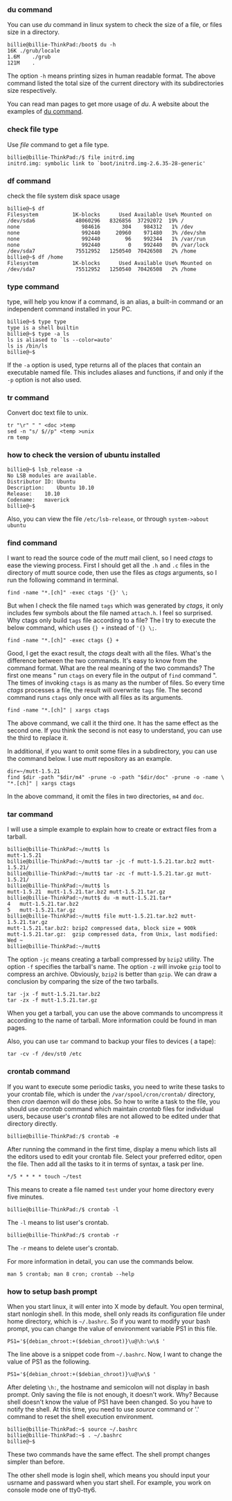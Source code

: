 ### du command 
You can use _du_ command in linux system to check the size of a file, or files 
size in a directory.    

    billie@billie-ThinkPad:/boot$ du -h
    16K ./grub/locale
    1.6M    ./grub
    121M    .

The option `-h` means printing sizes in human readable format. The above
command listed the total size of the current directory with its subdirectories 
size respectively. 

You can read man pages to get more usage of _du_. A website about the examples
of [du command][1].

[1]: http://www.labtestproject.com/linuxcmd/du_command.html

### check file type

Use _file_ command to get a file type. 

    billie@billie-ThinkPad:/$ file initrd.img
    initrd.img: symbolic link to `boot/initrd.img-2.6.35-28-generic'

### df command

check the file system disk space usage
    
    billie@~$ df
    Filesystem           1K-blocks      Used Available Use% Mounted on
    /dev/sda6             48060296   8326856  37292072  19% /
    none                    984616       304    984312   1% /dev
    none                    992440     20960    971480   3% /dev/shm
    none                    992440        96    992344   1% /var/run
    none                    992440         0    992440   0% /var/lock
    /dev/sda7             75512952   1250540  70426508   2% /home
    billie@~$ df /home
    Filesystem           1K-blocks      Used Available Use% Mounted on
    /dev/sda7             75512952   1250540  70426508   2% /home

### type command

type, will help you know if a command, is an alias, a built-in command or an
independent command installed in your PC.

    billie@~$ type type
    type is a shell builtin
    billie@~$ type -a ls
    ls is aliased to `ls --color=auto'
    ls is /bin/ls
    billie@~$

If the `-a` option is used, type returns all of the places that contain an
executable named file. This includes aliases and functions, if and only if the
`-p` option is not also used.
        
### tr command
    
Convert doc text file to unix.

    tr "\r" " " <doc >temp
    sed -n "s/ $//p" <temp >unix
    rm temp 
    
### how to check the version of ubuntu installed

    billie@~$ lsb_release -a
    No LSB modules are available.
    Distributor ID: Ubuntu
    Description:    Ubuntu 10.10
    Release:    10.10
    Codename:   maverick
    billie@~$ 

Also, you can view the file `/etc/lsb-release`, or through `system->about ubuntu`

### find command

I want to read the source code of the _mutt_ mail client, so I need _ctags_ to
ease the viewing process. First I should get all the `.h` and `.c` files in
the directory of mutt source code, then use the files as _ctags_ arguments, so 
I run the following command in terminal.

    find -name "*.[ch]" -exec ctags '{}' \;

But when I check the file named `tags` which was generated by _ctags_, it only
includes few symbols about the file named `attach.h`. I feel so surprised. Why
ctags only build `tags` file according to a file? The I try to execute the
below command, which uses `{} +` instead of `'{} \;`.

    find -name "*.[ch]" -exec ctags {} +

Good, I get the exact result, the _ctags_ dealt with all the files. What's the
difference between the two commands. It's easy to know from the command
format. What are the real meaning of the two commands? The first one means
" run `ctags` on every file in the output of `find` command ". The times of
invoking `ctags` is as many as the number of files. So every time _ctags_ 
processes a file, the result will overwrite `tags` file. The second command 
runs `ctags` only once with all files as its arguments.

    find -name "*.[ch]" | xargs ctags

The above command, we call it the third one. It has the same effect as the
second one. If you think the second is not easy to understand, you can use the
third to replace it. 

In additional, if you want to omit some files in a subdirectory, you can use
the command below. I use _mutt_ repository as an example. 

    dir=~/mutt-1.5.21
    find $dir -path "$dir/m4" -prune -o -path "$dir/doc" -prune -o -name \
    "*.[ch]" | xargs ctags 

In the above command, it omit the files in two directories, `m4` and `doc`.

### tar command 

I will use a simple example to explain how to create or extract files from a tarball.
    
    billie@billie-ThinkPad:~/mutt$ ls
    mutt-1.5.21
    billie@billie-ThinkPad:~/mutt$ tar -jc -f mutt-1.5.21.tar.bz2 mutt-1.5.21/
    billie@billie-ThinkPad:~/mutt$ tar -zc -f mutt-1.5.21.tar.gz mutt-1.5.21/
    billie@billie-ThinkPad:~/mutt$ ls
    mutt-1.5.21  mutt-1.5.21.tar.bz2 mutt-1.5.21.tar.gz
    billie@billie-ThinkPad:~/mutt$ du -m mutt-1.5.21.tar*
    4   mutt-1.5.21.tar.bz2
    5   mutt-1.5.21.tar.gz
    billie@billie-ThinkPad:~/mutt$ file mutt-1.5.21.tar.bz2 mutt-1.5.21.tar.gz 
    mutt-1.5.21.tar.bz2: bzip2 compressed data, block size = 900k
    mutt-1.5.21.tar.gz:  gzip compressed data, from Unix, last modified: Wed ~
    billie@billie-ThinkPad:~/mutt$ 

The option `-jc` means creating a tarball compressed by `bzip2` utility. The
option `-f` specifies the tarball's name. The option `-z` will invoke `gzip`
tool to compress an archive. Obviously, `bzip2` is better than `gzip`. We can
draw a conclusion by comparing the size of the two tarballs. 

    tar -jx -f mutt-1.5.21.tar.bz2
    tar -zx -f mutt-1.5.21.tar.gz

When you get a tarball, you can use the above commands to uncompress it 
according to the name of tarball. More information could be found in man pages. 

Also, you can use `tar` command to backup your files to devices ( a tape):
    
    tar -cv -f /dev/st0 /etc

### crontab command

If you want to execute some periodic tasks, you need to write these tasks to
your crontab file, which is under the `/var/spool/cron/crontab/` directory,
then _cron_ daemon will do these jobs. So how to write a task to the file, you
should use _crontab_ command which maintain _crontab_ files for individual
users, because user's _crontab_ files are not allowed to be edited under that
directory directly.
    
    billie@billie-ThinkPad:/$ crontab -e

After running the command in the first time, display a menu which lists all the 
editors used to edit your crontab file. Select your preferred editor, open the
file. Then add all the tasks to it in terms of syntax, a task per line.

    */5 * * * * touch ~/test

This means to create a file named `test` under your home directory every five
minutes. 
    
    billie@billie-ThinkPad:/$ crontab -l  

The `-l` means to list user's crontab. 

    billie@billie-ThinkPad:/$ crontab -r

The `-r` means to delete user's crontab. 

For more information in detail, you can use the commands below.

    man 5 crontab; man 8 cron; crontab --help

### how to setup bash prompt

When you start linux, it will enter into X mode by default. You open terminal,
start nonlogin shell. In this mode, shell only reads its configuration file
under home directory, which is `~/.bashrc`. So if you want to modify your bash
prompt, you can change the value of environment variable PS1 in this file. 

    PS1='${debian_chroot:+($debian_chroot)}\u@\h:\w\$ '

The line above is a snippet code from `~/.bashrc`. Now, I want to change the value
of PS1 as the following.

    PS1='${debian_chroot:+($debian_chroot)}\u@\w\$ '
    
After deleting `\h:`, the hostname and semicolon will not display in bash prompt.
Only saving the file is not enough, it doesn't work. Why? Because shell
doesn't know the value of PS1 have been changed. So you have to notify the
shell. At this time, you need to use _source_ command or '.' command to reset
the shell execution environment.
    
    billie@billie-ThinkPad:~$ source ~/.bashrc 
    billie@billie-ThinkPad:~$ . ~/.bashrc
    billie@~$

These two commands have the same effect. The shell prompt changes simpler than
before.

The other shell mode is login shell, which means you should input your usrname
and passward when you start shell. For example, you work on console mode one
of tty0-tty6.

